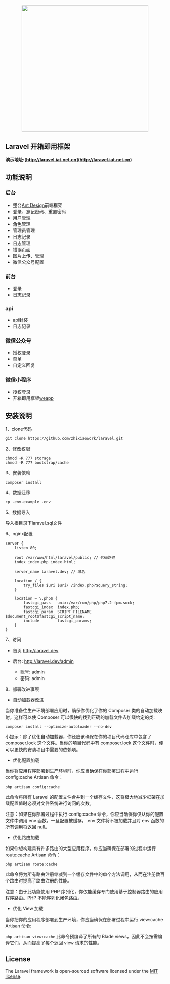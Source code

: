<p align="center"><img src="https://res.cloudinary.com/dtfbvvkyp/image/upload/v1566331377/laravel-logolockup-cmyk-red.svg" width="400"></p>


## Laravel 开箱即用框架

**演示地址:[http://laravel.iat.net.cn](http://laravel.iat.net.cn)**

## 功能说明

### 后台

* 整合[Ant Design](https://ant.design/)前端框架
* 登录、忘记密码、重置密码
* 用户管理
* 角色管理
* 管理员管理
* 日志记录
* 日志管理
* 错误页面
* 图片上传、管理
* 微信公众号配置

### 前台

* 登录
* 日志记录

### api

* api封装
* 日志记录

### 微信公众号

* 授权登录
* 菜单
* 自定义回复

### 微信小程序

* 授权登录
* 开箱即用框架[weapp](https://github.com/zhixiaowork/weapp)

## 安装说明

1、clone代码

    git clone https://github.com/zhixiaowork/laravel.git
     
2、修改权限

    chmod -R 777 storage
    chmod -R 777 bootstrap/cache
    
3、安装依赖

    composer install
    
4、数据迁移
    
    cp .env.example .env

5、数据导入
    
 导入根目录下laravel.sql文件
   
6、nginx配置
    
    server {
        listen 80;
    
        root /var/www/html/laravel/public; // 代码路径
        index index.php index.html;
    
        server_name laravel.dev; // 域名
    
        location / {
            try_files $uri $uri/ /index.php?$query_string;
        }
    
        location ~ \.php$ {
            fastcgi_pass   unix:/var/run/php/php7.2-fpm.sock;
            fastcgi_index  index.php;
            fastcgi_param  SCRIPT_FILENAME  $document_root$fastcgi_script_name;
            include        fastcgi_params;
        }
    }
    
7、访问

* 首页 http://laravel.dev
    
* 后台: http://laravel.dev/admin

  * 账号: admin
  * 密码: admin


8、部署改进事项

* 自动加载器改进

当你准备往生产环境部署应用时，确保你优化了你的 Composer 类的自动加载映射，这样可以使 Composer 可以很快的找到正确的加载文件去加载给定的类:

`composer install --optimize-autoloader --no-dev`

小提示：除了优化自动加载器，你还应该确保在你的项目代码仓库中包含了 composer.lock 这个文件。当你的项目代码中有 composer.lock 这个文件时，便可以更快的安装项目中需要的依赖项。


* 优化配置加载

当你将应用程序部署到生产环境时，你应当确保在你部署过程中运行 config:cache Artisan 命令：

`php artisan config:cache`

此命令将所有 Laravel 的配置文件合并到一个缓存文件，这将极大地减少框架在加载配置值时必须对文件系统进行访问的次数。

注意：如果在你部署过程中执行 config:cache 命令，你应当确保你仅从你的配置文件中调用 env 函数。一旦配置被缓存，.env 文件将不被加载并且对 env 函数的所有调用将返回 null。


* 优化路由加载

如果你想构建具有许多路由的大型应用程序，你应当确保在部署的过程中运行 route:cache Artisan 命令：

`php artisan route:cache`

此命令将为所有路由注册缩减到一个缓存文件中的单个方法调用，从而在注册数百个路由时提高了路由注册的性能。

注意：由于此功能使用 PHP 序列化，你仅能缓存专门使用基于控制器路由的应用程序路由。PHP 不能序列化闭包路由。


* 优化 View 加载

当你把你的应用程序部署到生产环境，你应当确保在部署过程中运行 view:cache Artisan 命令:

`php artisan view:cache`
此命令预编译了所有的 Blade views，因此不会按需编译它们，从而提高了每个返回 view 请求的性能。


## License

The Laravel framework is open-sourced software licensed under the [MIT license](https://opensource.org/licenses/MIT).
